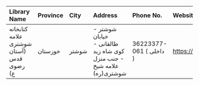 | Library Name                             | Province   | City   | Address                                                                | Phone No.               | Website                               |
|:-----------------------------------------|:-----------|:-------|:-----------------------------------------------------------------------|:------------------------|:--------------------------------------|
| كتابخانه علامه شوشتری (آستان قدس رضوی ع) | خوزستان    | شوشتر  | شوشتر - خیابان طالقانی - کوی شاه زید - جنب منزل علامه شیخ شوشتری(ره)   | 36223377-061 ( داخلی  ) | https://library.razavi.ir/aqlibraries |
